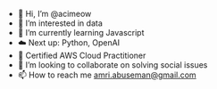 - 👋 Hi, I’m @acimeow
- 👀 I’m interested in data
- 🌱 I’m currently learning Javascript
- ☁️ Next up: Python, OpenAI
- 📜 Certified AWS Cloud Practitioner
- 💞️ I’m looking to collaborate on solving social issues
- 📫 How to reach me amri.abuseman@gmail.com

<!---
acimeow/acimeow is a ✨ special ✨ repository because its `README.md` (this file) appears on your GitHub profile.
You can click the Preview link to take a look at your changes.
--->
